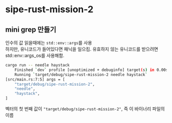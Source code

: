 # sipe-rust-mission-2
## mini grep 만들기

인수의 값 읽을때에는 `std::env::args`를 사용   
하지만, 유니코드가 들어있다면 패닉을 일으킴. 유효하지 않는 유니코드를 받으려면 std::env::args_os를 사용해함.   

```bash
cargo run -- needle haystack
    Finished `dev` profile [unoptimized + debuginfo] target(s) in 0.00s
    Running `target/debug/sipe-rust-mission-2 needle haystack`
[src/main.rs:7:5] args = [
    "target/debug/sipe-rust-mission-2",
    "needle",
    "haystack",
]
```

벡터의 첫 번째 값이 `"target/debug/sipe-rust-mission-2"`, 즉 이 바이너리 파일의 이름   

